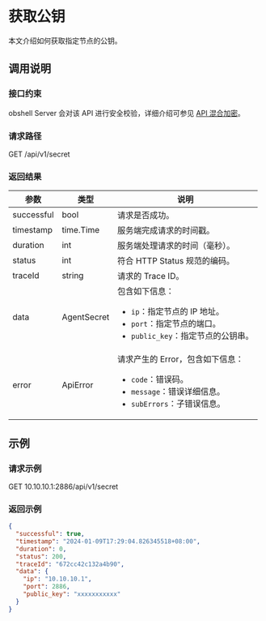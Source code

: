 # 获取公钥

本文介绍如何获取指定节点的公钥。

## 调用说明

### 接口约束

obshell Server 会对该 API 进行安全校验，详细介绍可参见 [API 混合加密](200.api-hybrid-encryption.md)。

### 请求路径

GET /api/v1/secret

### 返回结果

| 参数 | 类型 | 说明 |
| --- | --- | --- |
| successful | bool | 请求是否成功。 |
| timestamp | time.Time | 服务端完成请求的时间戳。 |
| duration | int | 服务端处理请求的时间（毫秒）。 |
| status | int | 符合 HTTP Status 规范的编码。 |
| traceId | string | 请求的 Trace ID。 |
| data | AgentSecret | 包含如下信息：<ul><li>`ip`：指定节点的 IP 地址。</li><li>`port`：指定节点的端口。</li><li>`public_key`：指定节点的公钥串。</li></ul> |
| error | ApiError | 请求产生的 Error，包含如下信息：<ul><li>`code`：错误码。</li><li>`message`：错误详细信息。</li><li>`subErrors`：子错误信息。</li></ul> |

## 示例

### 请求示例

GET 10.10.10.1:2886/api/v1/secret

### 返回示例

```json
{
  "successful": true,
  "timestamp": "2024-01-09T17:29:04.826345518+08:00",
  "duration": 0,
  "status": 200,
  "traceId": "672cc42c132a4b90",
  "data": {
    "ip": "10.10.10.1",
    "port": 2886,
    "public_key": "xxxxxxxxxxx"
  }
}
```
